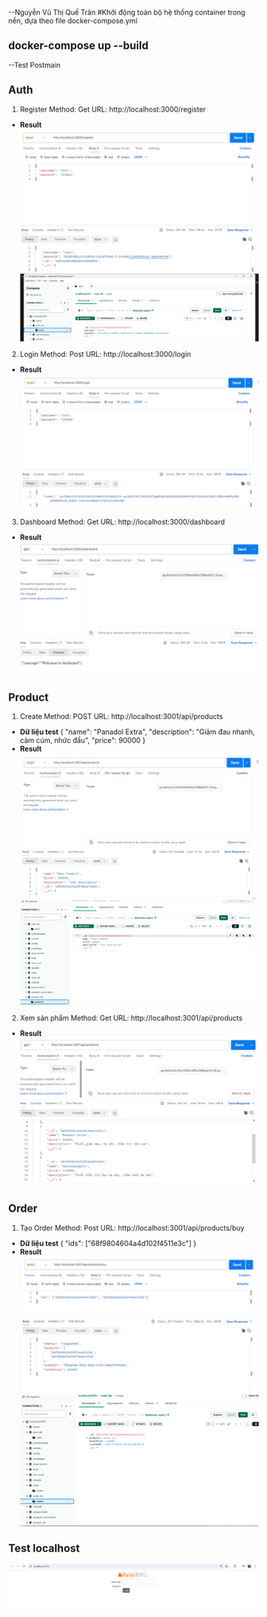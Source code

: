 --Nguyễn Vũ Thị Quế Trân
#Khởi động toàn bộ hệ thống container trong nền, dựa theo file docker-compose.yml
## docker-compose up --build

--Test Postmain
## Auth
1. Register 
Method: Get
URL: http://localhost:3000/register
* **Result**
![alt text](public/results/register.png)
![alt text](public/results/registerDB.png)
2. Login
Method: Post
URL: http://localhost:3000/login 
* **Result**
![alt text](public/results/login.png)
3. Dashboard 
Method: Get
URL: http://localhost:3000/dashboard
* **Result**
![alt text](public/results/dashboard.png)

## Product 
1. Create 
Method: POST
URL: http://localhost:3001/api/products
* **Dữ liệu test**
{
  "name": "Panadol Extra",
  "description": "Giảm đau nhanh, cảm cúm, nhức đầu",
  "price": 90000
}
* **Result**
![alt text](public/results/create.png)
![alt text](public/results/createDB.png)
2. Xem sản phẩm 
Method: Get
URL: http://localhost:3001/api/products
* **Result**
![alt text](public/results/Select.png)

## Order 
1. Tạo Order
Method: Post 
URL: http://localhost:3001/api/products/buy
* **Dữ liệu test**
{
"ids": ["68f9804604a4d102f4511e3c"]
}
* **Result**
![alt text](public/results/order.png)
![alt text](public/results/orderDB.png)

## Test localhost
![alt text](public/results/giaodien.png)
